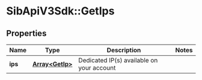 # SibApiV3Sdk::GetIps

## Properties
Name | Type | Description | Notes
------------ | ------------- | ------------- | -------------
**ips** | [**Array&lt;GetIp&gt;**](GetIp.md) | Dedicated IP(s) available on your account | 


